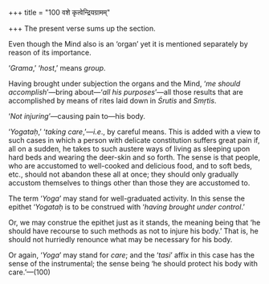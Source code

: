 +++
title = "100 वशे कृत्वेन्द्रियग्रामम्"

+++
The present verse sums up the section.

Even though the Mind also is an ‘organ’ yet it is mentioned separately
by reason of its importance.

‘*Grama*,’ ‘*host*,’ means *group*.

Having brought under subjection the organs and the Mind, ‘*me should
accomplish*’—bring about—‘*all his purposes*’—all those results that are
accomplished by means of rites laid down in *Śrutis* and *Smṛtis*.

‘*Not injuring*’—causing pain to—his body.

‘*Yogataḥ*,’ ‘*taking care*,’—*i.e*., by careful means. This is added
with a view to such cases in which a person with delicate constitution
suffers great pain if, all on a sudden, he takes to such austere ways of
living as sleeping upon hard beds and wearing the deer-skin and so
forth. The sense is that people, who are accustomed to well-cooked and
delicious food, and to soft beds, etc., should not abandon these all at
once; they should only gradually accustom themselves to things other
than those they are accustomed to.

The term ‘*Yoga*’ may stand for well-graduated activity. In this sense
the epithet ‘*Yogataḥ* is to be construed with ‘*having* *brought under
control*.’

Or, we may construe the epithet just as it stands, the meaning being
that ‘he should have recourse to such methods as not to injure his
body.’ That is, he should not hurriedly renounce what may be necessary
for his body.

Or again, ‘*Yoga*’ may stand for *care*; and the ‘*tasi*’ affix in this
case has the sense of the instrumental; the sense being ‘he should
protect his body with care.’—(100)


